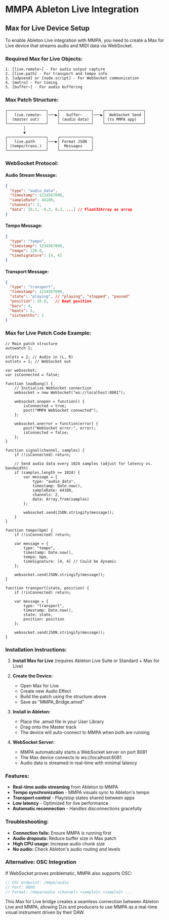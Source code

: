 # MMPA Ableton Live Integration

## Max for Live Device Setup

To enable Ableton Live integration with MMPA, you need to create a Max for Live device that streams audio and MIDI data via WebSocket.

### Required Max for Live Objects:

```
1. [live.remote~] - For audio output capture
2. [live.path] - For transport and tempo info
3. [udpsend] or [node.script] - For WebSocket communication
4. [metro] - For timing
5. [buffer~] - For audio buffering
```

### Max Patch Structure:

```
┌─────────────────┐    ┌──────────────┐    ┌─────────────────┐
│   live.remote~  │───▶│   buffer~    │───▶│  WebSocket Send │
│  (master out)   │    │ (audio data) │    │ (to MMPA app)   │
└─────────────────┘    └──────────────┘    └─────────────────┘
        │
        ▼
┌─────────────────┐    ┌──────────────┐
│   live.path     │───▶│ Format JSON  │
│ (tempo/trans.)  │    │  Messages    │
└─────────────────┘    └──────────────┘
```

### WebSocket Protocol:

#### Audio Stream Message:
```json
{
  "type": "audio_data",
  "timestamp": 1234567890,
  "sampleRate": 44100,
  "channels": 2,
  "data": [0.1, -0.2, 0.3, ...] // Float32Array as array
}
```

#### Tempo Message:
```json
{
  "type": "tempo",
  "timestamp": 1234567890,
  "tempo": 120.0,
  "timeSignature": [4, 4]
}
```

#### Transport Message:
```json
{
  "type": "transport",
  "timestamp": 1234567890,
  "state": "playing", // "playing", "stopped", "paused"
  "position": 16.0,   // Beat position
  "bars": 4,
  "beats": 1,
  "sixteenths": 1
}
```

### Max for Live Patch Code Example:

```max
// Main patch structure
autowatch 1;

inlets = 2; // Audio in (L, R)
outlets = 1; // WebSocket out

var websocket;
var isConnected = false;

function loadbang() {
    // Initialize WebSocket connection
    websocket = new WebSocket("ws://localhost:8081");

    websocket.onopen = function() {
        isConnected = true;
        post("MMPA WebSocket connected");
    };

    websocket.onerror = function(error) {
        post("WebSocket error:", error);
        isConnected = false;
    };
}

function signal(channel, samples) {
    if (!isConnected) return;

    // Send audio data every 1024 samples (adjust for latency vs. bandwidth)
    if (samples.length >= 1024) {
        var message = {
            type: "audio_data",
            timestamp: Date.now(),
            sampleRate: 44100,
            channels: 2,
            data: Array.from(samples)
        };

        websocket.send(JSON.stringify(message));
    }
}

function tempo(bpm) {
    if (!isConnected) return;

    var message = {
        type: "tempo",
        timestamp: Date.now(),
        tempo: bpm,
        timeSignature: [4, 4] // Could be dynamic
    };

    websocket.send(JSON.stringify(message));
}

function transport(state, position) {
    if (!isConnected) return;

    var message = {
        type: "transport",
        timestamp: Date.now(),
        state: state,
        position: position
    };

    websocket.send(JSON.stringify(message));
}
```

### Installation Instructions:

1. **Install Max for Live** (requires Ableton Live Suite or Standard + Max for Live)

2. **Create the Device:**
   - Open Max for Live
   - Create new Audio Effect
   - Build the patch using the structure above
   - Save as "MMPA_Bridge.amxd"

3. **Install in Ableton:**
   - Place the .amxd file in your User Library
   - Drag onto the Master track
   - The device will auto-connect to MMPA when both are running

4. **WebSocket Server:**
   - MMPA automatically starts a WebSocket server on port 8081
   - The Max device connects to ws://localhost:8081
   - Audio data is streamed in real-time with minimal latency

### Features:

- **Real-time audio streaming** from Ableton to MMPA
- **Tempo synchronization** - MMPA visuals sync to Ableton's tempo
- **Transport control** - Play/stop states shared between apps
- **Low latency** - Optimized for live performance
- **Automatic reconnection** - Handles disconnections gracefully

### Troubleshooting:

- **Connection fails:** Ensure MMPA is running first
- **Audio dropouts:** Reduce buffer size in Max patch
- **High CPU usage:** Increase audio chunk size
- **No audio:** Check Ableton's audio routing and levels

### Alternative: OSC Integration

If WebSocket proves problematic, MMPA also supports OSC:

```javascript
// OSC endpoint: /mmpa/audio
// Port: 8000
// Format: /mmpa/audio <channel> <sample1> <sample2> ...
```

This Max for Live bridge creates a seamless connection between Ableton Live and MMPA, allowing DJs and producers to use MMPA as a real-time visual instrument driven by their DAW.